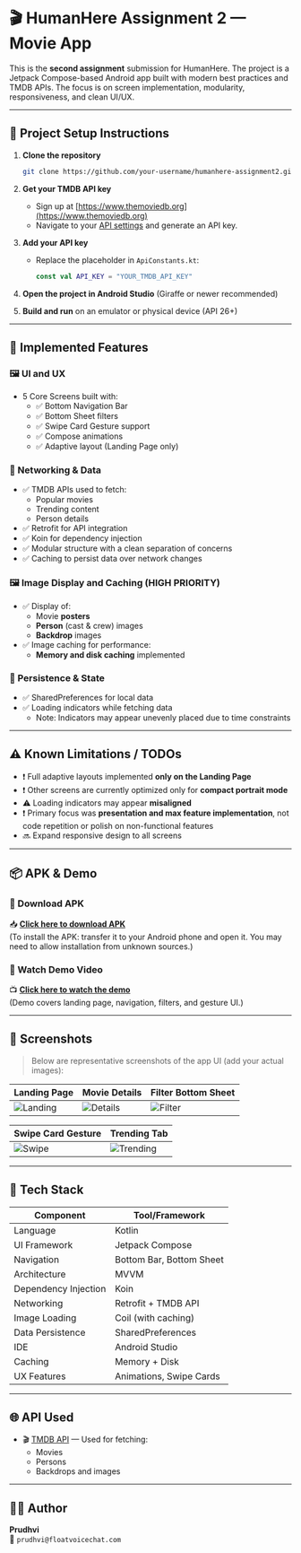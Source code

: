 # 🎬 HumanHere Assignment 2 — Movie App

This is the **second assignment** submission for HumanHere. The project is a Jetpack Compose-based Android app built with modern best practices and TMDB APIs. The focus is on screen implementation, modularity, responsiveness, and clean UI/UX.

---

## 📁 Project Setup Instructions

1. **Clone the repository**
   ```bash
   git clone https://github.com/your-username/humanhere-assignment2.git
   ```

2. **Get your TMDB API key**
   - Sign up at [https://www.themoviedb.org](https://www.themoviedb.org)
   - Navigate to your [API settings](https://www.themoviedb.org/settings/api) and generate an API key.

3. **Add your API key**
   - Replace the placeholder in `ApiConstants.kt`:
     ```kotlin
     const val API_KEY = "YOUR_TMDB_API_KEY"
     ```

4. **Open the project in Android Studio** (Giraffe or newer recommended)

5. **Build and run** on an emulator or physical device (API 26+)

---

## 🚀 Implemented Features

### 🖼️ UI and UX

- 5 Core Screens built with:
  - ✅ Bottom Navigation Bar
  - ✅ Bottom Sheet filters
  - ✅ Swipe Card Gesture support
  - ✅ Compose animations
  - ✅ Adaptive layout (Landing Page only)

### 🔁 Networking & Data

- ✅ TMDB APIs used to fetch:
  - Popular movies
  - Trending content
  - Person details
- ✅ Retrofit for API integration
- ✅ Koin for dependency injection
- ✅ Modular structure with a clean separation of concerns
- ✅ Caching to persist data over network changes

### 🖼️ Image Display and Caching (HIGH PRIORITY)

- ✅ Display of:
  - Movie **posters**
  - **Person** (cast & crew) images
  - **Backdrop** images
- ✅ Image caching for performance:
  - **Memory and disk caching** implemented

### 💾 Persistence & State

- ✅ SharedPreferences for local data
- ✅ Loading indicators while fetching data
  - Note: Indicators may appear unevenly placed due to time constraints

---

## ⚠️ Known Limitations / TODOs

- ❗ Full adaptive layouts implemented **only on the Landing Page**
- ❗ Other screens are currently optimized only for **compact portrait mode**
- ⚠️ Loading indicators may appear **misaligned**
- ❗ Primary focus was **presentation and max feature implementation**, not code repetition or polish on non-functional features
- 🔜 Expand responsive design to all screens

---

## 📦 APK & Demo

### 🔗 Download APK

📥 [**Click here to download APK**](https://your-link.com/apk)  
(To install the APK: transfer it to your Android phone and open it. You may need to allow installation from unknown sources.)

### 🎥 Watch Demo Video

📺 [**Click here to watch the demo**](https://your-link.com/demo)  
(Demo covers landing page, navigation, filters, and gesture UI.)

---

## 📸 Screenshots

> Below are representative screenshots of the app UI (add your actual images):

| Landing Page | Movie Details | Filter Bottom Sheet |
|--------------|----------------|---------------------|
| ![Landing](screenshots/landing.png) | ![Details](screenshots/details.png) | ![Filter](screenshots/filter.png) |

| Swipe Card Gesture | Trending Tab |
|--------------------|--------------|
| ![Swipe](screenshots/swipe.png) | ![Trending](screenshots/trending.png) |

---

## 📂 Tech Stack

| Component              | Tool/Framework           |
|------------------------|--------------------------|
| Language               | Kotlin                   |
| UI Framework           | Jetpack Compose          |
| Navigation             | Bottom Bar, Bottom Sheet |
| Architecture           | MVVM                     |
| Dependency Injection   | Koin                     |
| Networking             | Retrofit + TMDB API      |
| Image Loading          | Coil (with caching)      |
| Data Persistence       | SharedPreferences        |
| IDE                    | Android Studio           |
| Caching                | Memory + Disk            |
| UX Features            | Animations, Swipe Cards  |

---

## 🌐 API Used

- 🎬 [TMDB API](https://developer.themoviedb.org/) — Used for fetching:
  - Movies
  - Persons
  - Backdrops and images

---

## 👨‍💻 Author

**Prudhvi**  
📧 `prudhvi@floatvoicechat.com`
